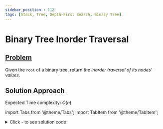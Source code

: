 ```yaml
---
sidebar_position : 112
tags: [Stack, Tree, Depth-First Search, Binary Tree]
---
```


# Binary Tree Inorder Traversal

## [Problem](https://leetcode.com/problems/binary-tree-inorder-traversal/)

<p>Given the <code>root</code> of a binary tree, return <em>the inorder traversal of its nodes&#39; values</em>.</p>

## Solution Approach

Expected Time complexity: $O(n)$

import Tabs from '@theme/Tabs';
import TabItem from '@theme/TabItem';

<details><summary>Click - to see solution code</summary>

<Tabs>
<TabItem value="cpp" label="C++">

```cpp
class Solution {
   public:
    vector<int> inorderTraversal(TreeNode* root) {
        vector<int> inorder;
        TreeNode* cur = root;
        while (cur != NULL) {
            if (cur->left == NULL) {
                inorder.push_back(cur->val);
                cur = cur->right;
            } else {
                TreeNode* prev = cur->left;
                while (prev->right && prev->right != cur) {
                    prev = prev->right;
                }

                if (prev->right == cur) {
                    prev->right = NULL;
                    inorder.push_back(cur->val);
                    cur = cur->right;
                } else {
                    prev->right = cur;
                    cur = cur->left;
                }
            }
        }
        return inorder;
    }
};

```
</TabItem>
</Tabs>

</details>
